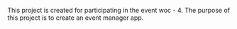 This project is created for participating in the event woc - 4. 
The purpose of this project is to create an event manager app.